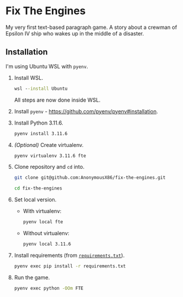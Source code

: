 # Fix The Engines

My very first text-based paragraph game. A story about a crewman of Epsilon IV ship who wakes up in the middle of a disaster.

## Installation

I'm using Ubuntu WSL with `pyenv`.

1. Install WSL.
   ```cmd
   wsl --install Ubuntu
   ```
   All steps are now done inside WSL.

2. Install `pyenv` - <https://github.com/pyenv/pyenv#installation>.

3. Install Python 3.11.6.
   ```sh
   pyenv install 3.11.6
   ```

4. *(Optional)* Create virtualenv.
   ```sh
   pyenv virtualenv 3.11.6 fte
   ```

5. Clone repository and `cd` into.
   ```sh
   git clone git@github.com:AnonymousX86/fix-the-engines.git
   ```

   ```sh
   cd fix-the-engines
   ```

6. Set local version.
   - With virtualenv:

     ```sh
     pyenv local fte
     ```
   - Without virtualenv:

     ```sh
     pyenv local 3.11.6
     ```

8. Install requirements (from [`requirements.txt`](/requirements.txt)).
   ```sh
   pyenv exec pip install -r requirements.txt
   ```

9. Run the game.
   ```sh
   pyenv exec python -OOm FTE
   ```

